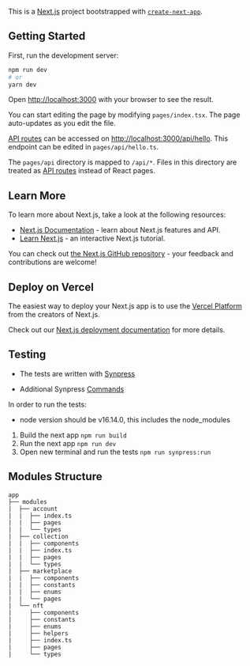 This is a [Next.js](https://nextjs.org/) project bootstrapped with [`create-next-app`](https://github.com/vercel/next.js/tree/canary/packages/create-next-app).

## Getting Started

First, run the development server:

```bash
npm run dev
# or
yarn dev
```

Open [http://localhost:3000](http://localhost:3000) with your browser to see the result.

You can start editing the page by modifying `pages/index.tsx`. The page auto-updates as you edit the file.

[API routes](https://nextjs.org/docs/api-routes/introduction) can be accessed on [http://localhost:3000/api/hello](http://localhost:3000/api/hello). This endpoint can be edited in `pages/api/hello.ts`.

The `pages/api` directory is mapped to `/api/*`. Files in this directory are treated as [API routes](https://nextjs.org/docs/api-routes/introduction) instead of React pages.

## Learn More

To learn more about Next.js, take a look at the following resources:

- [Next.js Documentation](https://nextjs.org/docs) - learn about Next.js features and API.
- [Learn Next.js](https://nextjs.org/learn) - an interactive Next.js tutorial.

You can check out [the Next.js GitHub repository](https://github.com/vercel/next.js/) - your feedback and contributions are welcome!

## Deploy on Vercel

The easiest way to deploy your Next.js app is to use the [Vercel Platform](https://vercel.com/new?utm_medium=default-template&filter=next.js&utm_source=create-next-app&utm_campaign=create-next-app-readme) from the creators of Next.js.

Check out our [Next.js deployment documentation](https://nextjs.org/docs/deployment) for more details.

## Testing

- The tests are written with [Synpress](https://github.com/synthetixio/synpress)

- Additional Synpress [Commands](https://github.com/synthetixio/synpress/blob/master/support/index.d.ts)

In order to run the tests:
- node version should be v16.14.0, this includes the node_modules

1. Build the next app `npm run build`
2. Run the next app `npm run dev`
3. Open new terminal and run the tests `npm run synpress:run`


## Modules Structure
```
app
├── modules
|  ├── account
|  |  ├── index.ts
|  |  ├── pages
|  |  └── types
|  ├── collection
|  |  ├── components
|  |  ├── index.ts
|  |  ├── pages
|  |  └── types
|  ├── marketplace
|  |  ├── components
|  |  ├── constants
|  |  ├── enums
|  |  └── pages
|  └── nft
|     ├── components
|     ├── constants
|     ├── enums
|     ├── helpers
|     ├── index.ts
|     ├── pages
|     └── types
```